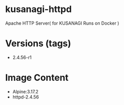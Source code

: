 # kusanagi-httpd

Apache HTTP Server( for KUSANAGI Runs on Docker )

# Versions (tags)

- 2.4.56-r1

# Image Content

- Alpine:3.17.2
- httpd-2.4.56

